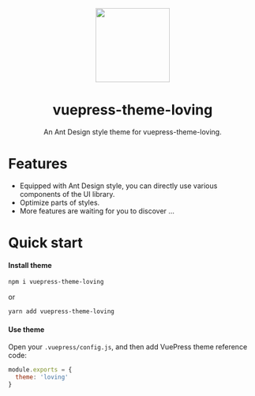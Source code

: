 <!--
 * @Author: your name
 * @Date: 2020-07-24 16:25:02
 * @LastEditTime: 2020-07-24 16:47:30
 * @LastEditors: Please set LastEditors
 * @Description: In User Settings Edit
 * @FilePath: \MicroFrontends\docs\.vuepress\theme\README.md
--> 
<div align="center"><img src="https://s2.ax1x.com/2020/02/27/3aIcDK.png" height = "150" /></div>

<h1 align="center">vuepress-theme-loving</h1>

<div align="center">

An Ant Design style theme for vuepress-theme-loving.

</div>

# Features
- Equipped with Ant Design style, you can directly use various components of the UI library.
- Optimize parts of styles.
- More features are waiting for you to discover ...

# Quick start

#### Install theme

```sh
npm i vuepress-theme-loving
```
or
```sh
yarn add vuepress-theme-loving
```

#### Use theme  

Open your `.vuepress/config.js`, and then add VuePress theme reference code:
```js
module.exports = {
  theme: 'loving'
}
```
